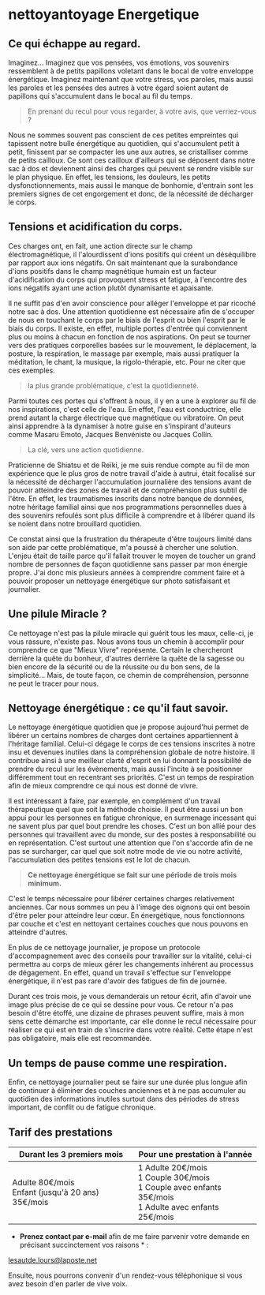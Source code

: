 # nettoyantoyage Energetique

## Ce qui échappe au regard.

Imaginez... Imaginez que vos pensées, vos émotions, vos souvenirs ressemblent à de petits papillons voletant dans le bocal de votre enveloppe énergétique. Imaginez maintenant que votre stress, vos paroles, mais aussi les paroles et les pensées des autres à votre égard soient autant de papillons qui s'accumulent dans le bocal au fil du temps.

> En prenant du recul pour vous regarder, à votre avis, que verriez-vous ?

Nous ne sommes souvent pas conscient de ces petites empreintes qui tapissent notre bulle énergétique au quotidien, qui s'accumulent petit à petit, finissent par se compacter les une aux autres, se cristalliser comme de petits cailloux. Ce sont ces cailloux d'ailleurs qui se déposent dans notre sac à dos et deviennent ainsi des charges qui peuvent se rendre visible sur le plan physique. En effet, les tensions, les douleurs, les petits dysfonctionnements, mais aussi le manque de bonhomie, d'entrain sont les premiers signes de cet engorgement et donc, de la nécessité de décharger le corps.

## Tensions et acidification du corps.

Ces charges ont, en fait, une action directe sur le champ électromagnétique, il l'alourdissent d'ions positifs qui créent un déséquilibre par rapport aux ions négatifs. On sait maintenant que la surabondance d'ions positifs dans le champ magnétique humain est un facteur d'acidification du corps qui provoquent stress et fatigue, à l'encontre des ions négatifs ayant une action plutôt dynamisante et apaisante.


Il ne suffit pas d'en avoir conscience pour alléger l'enveloppe et par ricoché notre sac à dos. Une attention quotidienne est nécessaire afin de s'occuper de nous en touchant le corps par le biais de l'esprit ou bien l'esprit par le biais du corps. Il existe, en effet, multiple portes d'entrée qui conviennent plus ou moins à chacun en fonction de nos aspirations. On peut se tourner vers des pratiques corporelles basées sur le mouvement, le déplacement, la posture, la respiration, le massage par exemple, mais aussi pratiquer la méditation, le chant, la musique, la rigolo-thérapie, etc. Pour ne citer que ces exemples.

> la plus grande problématique,  c'est la quotidienneté.

Parmi toutes ces portes qui s'offrent à nous, il y en a une à explorer au fil de nos inspirations, c'est celle de l'eau. En effet, l'eau est conductrice, elle prend autant la charge électrique que magnétique ou vibratoire. On peut ainsi apprendre à la dynamiser à notre guise en s'inspirant d'auteurs comme  Masaru Emoto, Jacques Benvéniste ou Jacques Collin.


> La clé, vers une action quotidienne.

Praticienne de Shiatsu  et de Reïki, je me suis rendue compte au fil de mon expérience que le plus gros de notre travail d'aide à autrui, était focalisé sur la nécessité de décharger l'accumulation journalière des tensions avant de pouvoir atteindre des zones de travail et de compréhension plus subtil de l'être. En effet, les traumatismes inscrits dans notre banque de données, notre héritage familial ainsi que nos programmations personnelles dues à des souvenirs refoulés sont plus difficile à comprendre et à libérer quand ils se noient dans notre brouillard quotidien.

Ce constat ainsi que la frustration du thérapeute d'être toujours limité dans son aide par cette problématique, m'a poussé à chercher une solution. L'enjeu était de taille parce qu'il fallait trouver le moyen de toucher un grand nombre de personnes de façon quotidienne sans passer par mon énergie propre. J'ai donc mis plusieurs années à comprendre comment faire et à pouvoir proposer un nettoyage énergétique sur photo satisfaisant et journalier.

## Une pilule Miracle ?

Ce nettoyage n'est pas la pilule miracle qui guérit tous les maux, celle-ci, je vous rassure, n'existe pas. Nous avons tous un chemin à accomplir pour comprendre ce que "Mieux Vivre" représente. Certain le chercheront derrière la quête du bonheur, d'autres derrière la quête de la sagesse ou bien encore de la sécurité ou de la réussite ou du bon sens, de la simplicité... Mais, de toute façon, ce chemin de compréhension, personne ne peut le tracer pour nous.


## Nettoyage énergétique : ce qu'il faut savoir.

Le nettoyage énergétique quotidien que je propose aujourd'hui permet de libérer un certains nombres de charges dont certaines appartiennent à l'héritage familial. Celui-ci dégage le corps de ces tensions inscrites à notre insu et devenues inutiles dans la compréhension globale de notre histoire. Il contribue ainsi à une meilleur clarté d'esprit en lui donnant la possibilité de prendre du recul sur les évènements, mais aussi l'incite à se positionner différemment tout en recentrant ses priorités. C'est un temps de respiration afin de mieux comprendre ce qui nous est donné de vivre.

Il est intéressant à faire, par exemple, en complément d'un travail thérapeutique
quel que soit la méthode choisie. Il peut être aussi un bon appui pour les personnes en fatigue chronique, en surmenage incessant qui ne savent plus par quel bout prendre les choses. C'est un bon allié pour des personnes qui travaillent avec du monde, sur des postes à responsabilité ou en représentation. C'est surtout une attention que l'on s'accorde afin de ne pas se surcharger, car quel que soit notre mode de vie ou notre activité, l'accumulation des petites tensions est le lot de chacun.

> **Ce nettoyage énergétique se fait sur une période de trois mois minimum.**

C'est le temps nécessaire pour libérer certaines charges relativement anciennes. Car nous sommes un peu à l'image des oignons qui ont besoin d'être peler pour atteindre leur cœur. En énergétique, nous fonctionnons par couche et c'est en nettoyant certaines couches que nous pouvons en atteindre d'autres.


En plus de ce nettoyage journalier, je propose un protocole d'accompagnement avec des conseils pour travailler sur la vitalité, celui-ci permettra au corps de mieux gérer les changements inhérent au processus de dégagement. En effet, quand un travail s'effectue sur l'enveloppe énergétique, il n'est pas rare d'avoir des fatigues de fin de journée.


Durant ces trois mois, je vous demanderais un retour écrit, afin d'avoir une image plus précise de ce qui se dessine pour vous. Ce retour n'a pas besoin d'être étoffé, une dizaine de phrases peuvent suffire, mais à mon sens cette démarche est importante, car elle donne le recul nécessaire pour réaliser ce qui est en train de s'inscrire dans votre réalité. Cette étape n'est pas obligatoire, mais elle est recommandée.

## Un temps de pause comme une respiration.

Enfin, ce nettoyage journalier peut se faire sur une durée plus longue afin de continuer à éliminer des couches anciennes et à ne pas accumuler au quotidien des informations inutiles surtout dans des périodes de stress important, de conflit ou de fatigue chronique.


## Tarif des prestations

| Durant les 3 premiers mois | Pour une prestation à l'année |
|---|---|
| Adulte			80€/mois</br>Enfant (jusqu'à 20 ans)		35€/mois | 1 Adulte			20€/mois</br>1 Couple			30€/mois</br>1 Couple avec enfants	35€/mois</br>1 Adulte avec enfants	25€/mois	 |



* **Prenez contact par e-mail**  afin de me faire parvenir votre demande
en précisant succinctement vos raisons * :

[lesautde.lours@laposte.net](lesautde.lours@laposte.net)

Ensuite, nous pourrons convenir d'un rendez-vous téléphonique si vous avez besoin d'en parler de vive voix.
